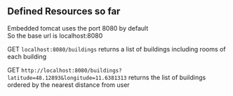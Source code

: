 
## Defined Resources so far

Embedded tomcat uses the port 8080 by default <br />
So the base url is localhost:8080 <br />

GET `localhost:8080/buildings` 
returns a list of buildings including rooms of each building<br />

GET `http://localhost:8080/buildings?latitude=48.12893&longitude=11.6381313` 
returns the list of buildings ordered by the nearest distance from user <br />
